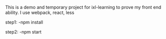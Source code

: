 This is a demo and temporary project for ixl-learning to prove my front end ability.
I use webpack, react, less

step1: -npm install

step2: -npm start
